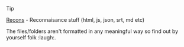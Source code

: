 > [!TIP]
> [Recons](./recons/) - Reconnaisance stuff (html, js, json, srt, md etc)

The files/folders aren't formatted in any meaningful way so find out by yourself folk :laugh:.